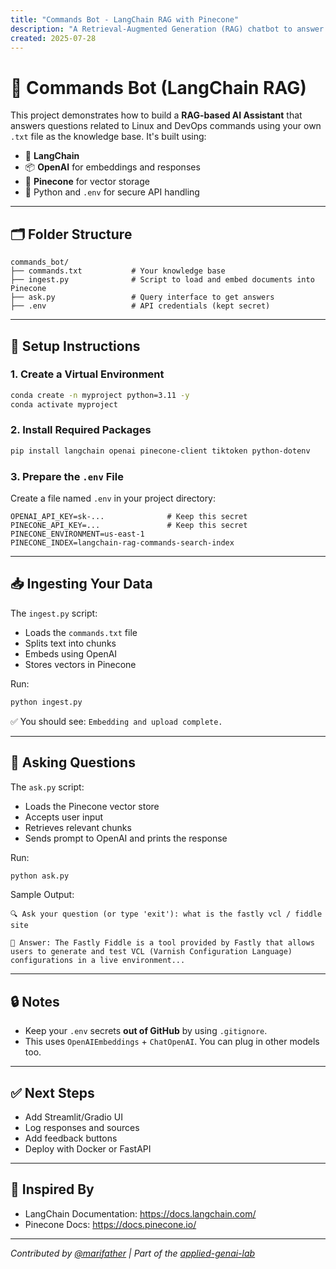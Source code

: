 ```yaml
---
title: "Commands Bot - LangChain RAG with Pinecone"
description: "A Retrieval-Augmented Generation (RAG) chatbot to answer Linux and DevOps commands using LangChain, OpenAI, and Pinecone."
created: 2025-07-28
---
```


# 🤖 Commands Bot (LangChain RAG)

This project demonstrates how to build a **RAG-based AI Assistant** that answers questions related to Linux and DevOps commands using your own `.txt` file as the knowledge base. It's built using:

- 🧠 **LangChain**
- 📦 **OpenAI** for embeddings and responses
- 📘 **Pinecone** for vector storage
- 🐍 Python and `.env` for secure API handling

---

## 🗂 Folder Structure

```
commands_bot/
├── commands.txt           # Your knowledge base
├── ingest.py              # Script to load and embed documents into Pinecone
├── ask.py                 # Query interface to get answers
├── .env                   # API credentials (kept secret)
```

---

## 🔧 Setup Instructions

### 1. Create a Virtual Environment

```bash
conda create -n myproject python=3.11 -y
conda activate myproject
```

### 2. Install Required Packages

```bash
pip install langchain openai pinecone-client tiktoken python-dotenv
```

### 3. Prepare the `.env` File

Create a file named `.env` in your project directory:

```env
OPENAI_API_KEY=sk-...              # Keep this secret
PINECONE_API_KEY=...               # Keep this secret
PINECONE_ENVIRONMENT=us-east-1
PINECONE_INDEX=langchain-rag-commands-search-index
```

---

## 📥 Ingesting Your Data

The `ingest.py` script:
- Loads the `commands.txt` file
- Splits text into chunks
- Embeds using OpenAI
- Stores vectors in Pinecone

Run:

```bash
python ingest.py
```

✅ You should see: `Embedding and upload complete.`

---

## 💬 Asking Questions

The `ask.py` script:
- Loads the Pinecone vector store
- Accepts user input
- Retrieves relevant chunks
- Sends prompt to OpenAI and prints the response

Run:

```bash
python ask.py
```

Sample Output:

```
🔍 Ask your question (or type 'exit'): what is the fastly vcl / fiddle site

🧠 Answer: The Fastly Fiddle is a tool provided by Fastly that allows users to generate and test VCL (Varnish Configuration Language) configurations in a live environment...
```

---

## 🔒 Notes

- Keep your `.env` secrets **out of GitHub** by using `.gitignore`.
- This uses `OpenAIEmbeddings` + `ChatOpenAI`. You can plug in other models too.

---

## ✅ Next Steps

- Add Streamlit/Gradio UI
- Log responses and sources
- Add feedback buttons
- Deploy with Docker or FastAPI

---

## 🧠 Inspired By

- LangChain Documentation: https://docs.langchain.com/
- Pinecone Docs: https://docs.pinecone.io/

---

_Contributed by [@marifather](https://github.com/marifather) | Part of the [applied-genai-lab](https://github.com/marifather/applied-genai-lab)_
